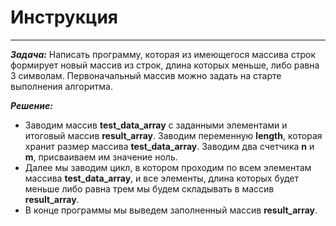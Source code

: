 # Инструкция

---

***Задача:*** 
Написать программу, которая из имеющегося массива строк формирует новый массив из строк, длина которых меньше, либо равна 3 символам. Первоначальный массив можно задать на старте выполнения алгоритма.

***Решение:***
* Заводим массив **test_data_array** с заданными элементами и итоговый массив **result_array**. Заводим переменную **length**, которая хранит размер массива **test_data_array**. Заводим два счетчика **n** и **m**, присваиваем им значение ноль. 
* Далее мы заводим цикл, в котором проходим по всем элементам массива **test_data_array**, и все элементы, длина которых будет меньше либо равна трем мы будем складывать в массив **result_array**.
* В конце программы мы выведем заполненный массив **result_array**.